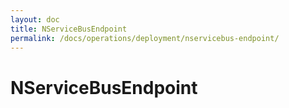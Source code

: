 ```yaml
---
layout: doc
title: NServiceBusEndpoint
permalink: /docs/operations/deployment/nservicebus-endpoint/
---
```


NServiceBusEndpoint
===================
